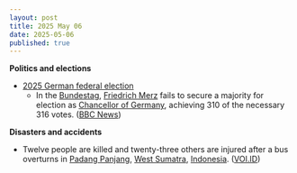 ```yaml
---
layout: post
title: 2025 May 06
date: 2025-05-06
published: true
---
```



**Politics and elections**

* [2025 German federal election](https://en.wikipedia.org/wiki/2025_German_federal_election "2025 German federal election")
  + In the [Bundestag](https://en.wikipedia.org/wiki/Bundestag "Bundestag"), [Friedrich Merz](https://en.wikipedia.org/wiki/Friedrich_Merz "Friedrich Merz") fails to secure a majority for election as [Chancellor of Germany](https://en.wikipedia.org/wiki/Chancellor_of_Germany "Chancellor of Germany"), achieving 310 of the necessary 316 votes. ([BBC News](https://www.bbc.com/news/articles/cvgp22zlrgko))

**Disasters and accidents**

* Twelve people are killed and twenty-three others are injured after a bus overturns in [Padang Panjang](https://en.wikipedia.org/wiki/Padang_Panjang "Padang Panjang"), [West Sumatra](https://en.wikipedia.org/wiki/West_Sumatra "West Sumatra"), [Indonesia](https://en.wikipedia.org/wiki/Indonesia "Indonesia"). ([VOI.ID](https://voi.id/en/news/480414))
